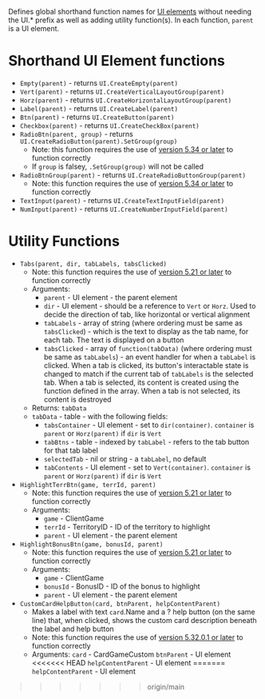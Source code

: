 Defines global shorthand function names for [UI elements](https://www.warzone.com/wiki/Mod_API_Reference:UI#UI_Elements) without needing the UI.* prefix as well as adding utility function(s). In each function, `parent` is a UI element.
# Shorthand UI Element functions
* `Empty(parent)` - returns `UI.CreateEmpty(parent)`
* `Vert(parent)` - returns `UI.CreateVerticalLayoutGroup(parent)`
* `Horz(parent)` - returns `UI.CreateHorizontalLayoutGroup(parent)`
* `Label(parent)` - returns `UI.CreateLabel(parent)`
* `Btn(parent)` - returns `UI.CreateButton(parent)`
* `Checkbox(parent)` - returns `UI.CreateCheckBox(parent)`
* `RadioBtn(parent, group)` - returns `UI.CreateRadioButton(parent).SetGroup(group)`
  * Note: this function requires the use of [version 5.34 or later](https://www.warzone.com/wiki/Mod_API_Reference#Newer_API_features) to function correctly
  * If `group` is falsey, `.SetGroup(group)` will not be called
* `RadioBtnGroup(parent)` - returns `UI.CreateRadioButtonGroup(parent)`
  * Note: this function requires the use of [version 5.34 or later](https://www.warzone.com/wiki/Mod_API_Reference#Newer_API_features) to function correctly
* `TextInput(parent)` - returns `UI.CreateTextInputField(parent)`
* `NumInput(parent)` - returns `UI.CreateNumberInputField(parent)`
# Utility Functions
* `Tabs(parent, dir, tabLabels, tabsClicked)`
  * Note: this function requires the use of [version 5.21 or later](https://www.warzone.com/wiki/Mod_API_Reference#Newer_API_features) to function correctly
  * Arguments:
    * `parent` - UI element - the parent element
    * `dir` - UI element - should be a reference to `Vert` or `Horz`. Used to decide the direction of tab, like horizontal or vertical alignment
    * `tabLabels` - array of string (where ordering must be same as `tabsClicked`) - which is the text to display as the tab name, for each tab. The text is displayed on a button
    * `tabsClicked` - array of `function(tabData)` (where ordering must be same as `tabLabels`) - an event handler for when a `tabLabel` is clicked. When a tab is clicked, its button's interactable state is changed to match if the current tab of `tabLabels` is the selected tab. When a tab is selected, its content is created using the function defined in the array. When a tab is not selected, its content is destroyed
  * Returns: `tabData`
  * `tabData` - table - with the following fields:
    * `tabsContainer` - UI element - set to `dir(container)`. `container` is `parent` or `Horz(parent)` if `dir` is `Vert`
    * `tabBtns` - table - indexed by `tabLabel` - refers to the tab button for that tab label
    * `selectedTab` - nil or string - a `tabLabel`, no default
    * `tabContents` - UI element - set to `Vert(container)`. `container` is `parent` or `Horz(parent)` if `dir` is `Vert`
* `HighlightTerrBtn(game, terrId, parent)`
  * Note: this function requires the use of [version 5.21 or later](https://www.warzone.com/wiki/Mod_API_Reference#Newer_API_features) to function correctly
  * Arguments:
    * `game` - ClientGame
    * `terrId` - TerritoryID - ID of the territory to highlight
    * `parent` - UI element - the parent element
* `HighlightBonusBtn(game, bonusId, parent)`
  * Note: this function requires the use of [version 5.21 or later](https://www.warzone.com/wiki/Mod_API_Reference#Newer_API_features) to function correctly
  * Arguments:
    * `game` - ClientGame
    * `bonusId` - BonusID - ID of the bonus to highlight
    * `parent` - UI element - the parent element
* `CustomCardHelpButton(card, btnParent, helpContentParent)`
  * Makes a label with text `card`.Name and a ? help button (on the same line) that, when clicked, shows the custom card description beneath the label and help button
  * Note: this function requires the use of [version 5.32.0.1 or later](https://www.warzone.com/wiki/Mod_API_Reference#Newer_API_features) to function correctly
  * Arguments:
    `card` - CardGameCustom
    `btnParent` - UI element
<<<<<<< HEAD
    `helpContentParent` - UI element
=======
    `helpContentParent` - UI element
>>>>>>> origin/main
